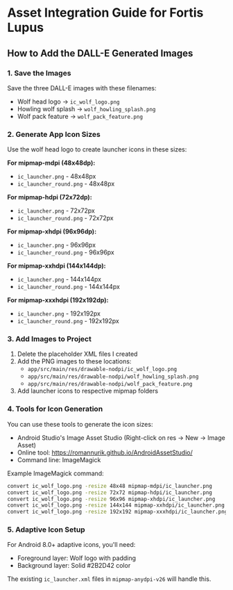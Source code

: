 # Asset Integration Guide for Fortis Lupus

## How to Add the DALL-E Generated Images

### 1. Save the Images
Save the three DALL-E images with these filenames:
- Wolf head logo → `ic_wolf_logo.png`
- Howling wolf splash → `wolf_howling_splash.png`
- Wolf pack feature → `wolf_pack_feature.png`

### 2. Generate App Icon Sizes
Use the wolf head logo to create launcher icons in these sizes:

**For mipmap-mdpi (48x48dp):**
- `ic_launcher.png` - 48x48px
- `ic_launcher_round.png` - 48x48px

**For mipmap-hdpi (72x72dp):**
- `ic_launcher.png` - 72x72px
- `ic_launcher_round.png` - 72x72px

**For mipmap-xhdpi (96x96dp):**
- `ic_launcher.png` - 96x96px
- `ic_launcher_round.png` - 96x96px

**For mipmap-xxhdpi (144x144dp):**
- `ic_launcher.png` - 144x144px
- `ic_launcher_round.png` - 144x144px

**For mipmap-xxxhdpi (192x192dp):**
- `ic_launcher.png` - 192x192px
- `ic_launcher_round.png` - 192x192px

### 3. Add Images to Project
1. Delete the placeholder XML files I created
2. Add the PNG images to these locations:
   - `app/src/main/res/drawable-nodpi/ic_wolf_logo.png`
   - `app/src/main/res/drawable-nodpi/wolf_howling_splash.png`
   - `app/src/main/res/drawable-nodpi/wolf_pack_feature.png`
3. Add launcher icons to respective mipmap folders

### 4. Tools for Icon Generation
You can use these tools to generate the icon sizes:
- Android Studio's Image Asset Studio (Right-click on res → New → Image Asset)
- Online tool: https://romannurik.github.io/AndroidAssetStudio/
- Command line: ImageMagick

Example ImageMagick command:
```bash
convert ic_wolf_logo.png -resize 48x48 mipmap-mdpi/ic_launcher.png
convert ic_wolf_logo.png -resize 72x72 mipmap-hdpi/ic_launcher.png
convert ic_wolf_logo.png -resize 96x96 mipmap-xhdpi/ic_launcher.png
convert ic_wolf_logo.png -resize 144x144 mipmap-xxhdpi/ic_launcher.png
convert ic_wolf_logo.png -resize 192x192 mipmap-xxxhdpi/ic_launcher.png
```

### 5. Adaptive Icon Setup
For Android 8.0+ adaptive icons, you'll need:
- Foreground layer: Wolf logo with padding
- Background layer: Solid #2B2D42 color

The existing `ic_launcher.xml` files in `mipmap-anydpi-v26` will handle this.